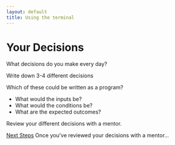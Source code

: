 ```yaml
---
layout: default
title: Using the terminal
---
```


# Your Decisions

What decisions do you make every day?

Write down 3-4 different decisions

Which of these could be written as a program?

- What would the inputs be? 
- What would the conditions be? 
- What are the expected outcomes? 

Review your different decisions with a mentor.

[Next Steps](https://github.com/codex-academy/bootcamp/blob/gh-pages/pages/mydecisionfunction.md) Once you've reviewed your decisions with a mentor...

